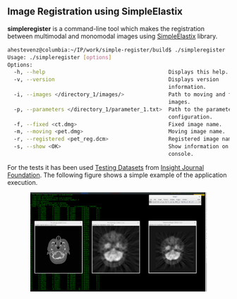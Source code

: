 ## Image Registration using SimpleElastix

**simpleregister** is a command-line tool which makes the registration between multimodal and monomodal images using [SimpleElastix](https://simpleelastix.github.io/) library. 

```sh
ahestevenz@columbia:~/IP/work/simple-register/build$ ./simpleregister 
Usage: ./simpleregister [options]
Options:
  -h, --help                                       Displays this help.
  -v, --version                                    Displays version
                                                   information.
  -i, --images </directory_1/images/>              Path to moving and fixed
                                                   images.
  -p, --parameters </directory_1/parameter_1.txt>  Path to the parameter file
                                                   configuration.
  -f, --fixed <ct.dmg>                             Fixed image name.
  -m, --moving <pet.dmg>                           Moving image name.
  -r, --registered <pet_reg.dcm>                   Registered image name.
  -s, --show <OK>                                  Show information on the
                                                   console.
```

For the tests it has been used [Testing Datasets](http://www.insight-journal.org/rire/download_data.php) from [Insight Journal Foundation](http://www.insight-journal.org/). 
The following figure shows a simple example of the application execution.

<p align="center"><img src="img/simple_register_output.png" width="400"></p>

